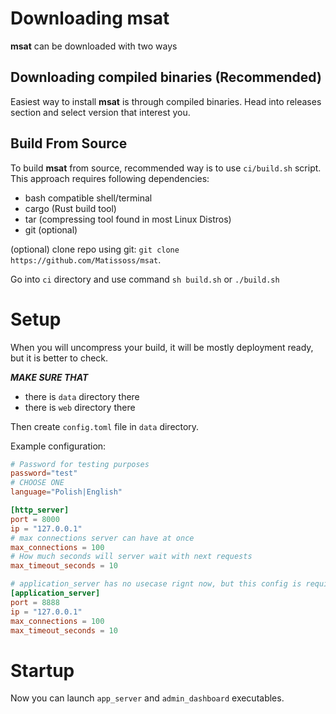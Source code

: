 # Downloading msat

**msat** can be downloaded with two ways

## Downloading compiled binaries (Recommended)

Easiest way to install **msat** is through compiled binaries. Head into releases section and select version that interest you.

## Build From Source

To build **msat** from source, recommended way is to use `ci/build.sh` script. This approach requires following dependencies:

- bash compatible shell/terminal
- cargo (Rust build tool)
- tar (compressing tool found in most Linux Distros)
- git (optional)

(optional) clone repo using git: `git clone https://github.com/Matissoss/msat`.

Go into `ci` directory and use command `sh build.sh` or `./build.sh`

# Setup

When you will uncompress your build, it will be mostly deployment ready, but it is better to check.

***MAKE SURE THAT***
- there is `data` directory there
- there is `web` directory there

Then create `config.toml` file in `data` directory.

Example configuration:
```toml
# Password for testing purposes
password="test"
# CHOOSE ONE
language="Polish|English"

[http_server]
port = 8000
ip = "127.0.0.1"
# max connections server can have at once
max_connections = 100
# How much seconds will server wait with next requests
max_timeout_seconds = 10

# application_server has no usecase rignt now, but this config is required for msat to work :)
[application_server]
port = 8888
ip = "127.0.0.1"
max_connections = 100
max_timeout_seconds = 10
```

# Startup

Now you can launch `app_server` and `admin_dashboard` executables.

